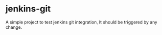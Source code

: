 # jenkins-git
A simple project to test jenkins git integration, 
  It should be triggered by any change.

